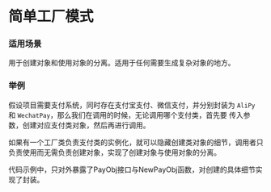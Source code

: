 # 简单工厂模式

### 适用场景
用于创建对象和使用对象的分离。适用于任何需要生成复杂对象的地方。

### 举例
假设项目需要支付系统，同时存在支付宝支付、微信支付，并分别封装为 `AliPy` 和 `WechatPay`，那么我们在调用的时候，无论调用哪个支付类，首先要
传入参数，创建对应支付类对象，然后再进行调用。

如果有一个工厂类负责支付类的实例化，就可以隐藏创建类对象的细节，调用者只负责使用而无需负责创建对象，实现了创建对象与使用对象的分离。

代码示例中，只对外暴露了PayObj接口与NewPayObj函数，对创建的具体细节实现了封装。